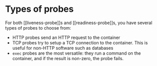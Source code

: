 # Types of probes
For both [[liveness-probe]]s and [[readiness-probe]]s, you have several types of probes to choose from:

* HTTP probes send an HTTP request to the container
* TCP probes try to setup a TCP connection to the container. This is useful for non-HTTP software such as databases
* `exec` probes are the most versatile: they run a command on the container, and if the result is non-zero, the probe fails.
